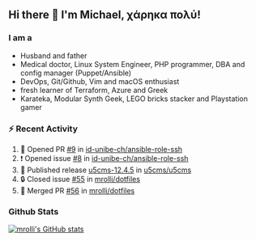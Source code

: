 ## Hi there 👋 I'm Michael, χάρηκα πολύ!

<!--
**mrolli/mrolli** is a ✨ _special_ ✨ repository because its `README.md` (this file) appears on your GitHub profile.

Here are some ideas to get you started:

- 🔭 I’m currently working on ...
- 🌱 I’m currently learning ...
- 👯 I’m looking to collaborate on ...
- 🤔 I’m looking for help with ...
- 💬 Ask me about ...
- 📫 How to reach me: ...
- 😄 Pronouns: ...
- ⚡ Fun fact: ...
-->

### I am a
- Husband and father
- Medical doctor, Linux System Engineer, PHP programmer, DBA and config manager (Puppet/Ansible)
- DevOps, Git/Github, Vim and macOS enthusiast
- fresh learner of Terraform, Azure and Greek
- Karateka, Modular Synth Geek, LEGO bricks stacker and Playstation gamer 

### :zap: Recent Activity

<!--START_SECTION:activity-->
1. 💪 Opened PR [#9](https://github.com/id-unibe-ch/ansible-role-ssh/pull/9) in [id-unibe-ch/ansible-role-ssh](https://github.com/id-unibe-ch/ansible-role-ssh)
2. ❗ Opened issue [#8](https://github.com/id-unibe-ch/ansible-role-ssh/issues/8) in [id-unibe-ch/ansible-role-ssh](https://github.com/id-unibe-ch/ansible-role-ssh)
3. 🚀 Published release [u5cms-12.4.5](https://github.com/u5cms/u5cms/releases/tag/v12.4.5) in [u5cms/u5cms](https://github.com/u5cms/u5cms)
4. 🔒 Closed issue [#55](https://github.com/mrolli/dotfiles/issues/55) in [mrolli/dotfiles](https://github.com/mrolli/dotfiles)
5. 🎉 Merged PR [#56](https://github.com/mrolli/dotfiles/pull/56) in [mrolli/dotfiles](https://github.com/mrolli/dotfiles)
<!--END_SECTION:activity-->

### Github Stats
[![mrolli's GitHub stats](https://github-readme-stats.vercel.app/api?username=mrolli&count_private=true&show_icons=true&theme=transparent)](https://github.com/anuraghazra/github-readme-stats)  
<!-- [![mrolli's Top Langs](https://github-readme-stats.vercel.app/api/top-langs/?username=mrolli&count_private=true&theme=onedark&hide=c%2B%2B,c,html,cmake,makefile&layout=compact)](https://github.com/anuraghazra/github-readme-stats) -->
